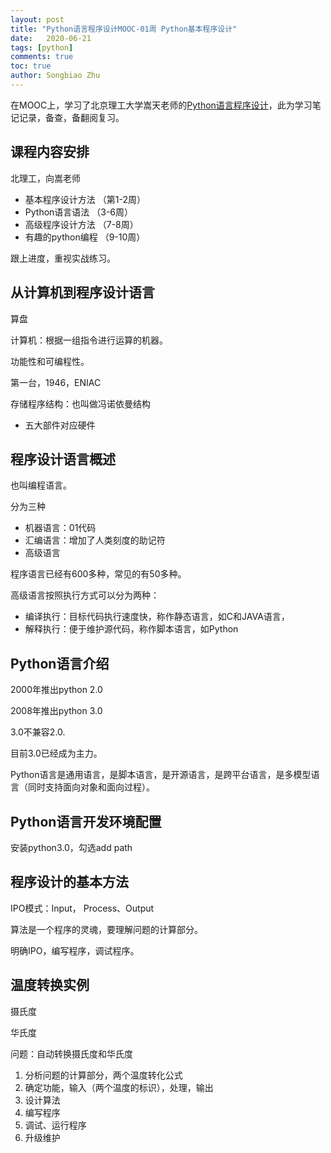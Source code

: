 ```yaml
---
layout: post
title: "Python语言程序设计MOOC-01周 Python基本程序设计"
date:   2020-06-21
tags: [python]
comments: true
toc: true
author: Songbiao Zhu
---
```


在MOOC上，学习了北京理工大学嵩天老师的[Python语言程序设计](https://www.icourse163.org/course/BIT-268001#/info)，此为学习笔记记录，备查，备翻阅复习。

<!-- more -->
## 课程内容安排

北理工，向嵩老师

* 基本程序设计方法 （第1-2周）
* Python语言语法 （3-6周）
* 高级程序设计方法 （7-8周）
* 有趣的python编程 （9-10周）

跟上进度，重视实战练习。

## 从计算机到程序设计语言

算盘

计算机：根据一组指令进行运算的机器。

功能性和可编程性。

第一台，1946，ENIAC

存储程序结构：也叫做冯诺依曼结构

* 五大部件对应硬件

## 程序设计语言概述

也叫编程语言。

分为三种

* 机器语言：01代码
* 汇编语言：增加了人类刻度的助记符
* 高级语言

程序语言已经有600多种，常见的有50多种。

高级语言按照执行方式可以分为两种：

* 编译执行：目标代码执行速度快，称作静态语言，如C和JAVA语言，
* 解释执行：便于维护源代码，称作脚本语言，如Python

## Python语言介绍

2000年推出python 2.0

2008年推出python 3.0

3.0不兼容2.0.

目前3.0已经成为主力。

Python语言是通用语言，是脚本语言，是开源语言，是跨平台语言，是多模型语言（同时支持面向对象和面向过程）。

## Python语言开发环境配置

安装python3.0，勾选add path

## 程序设计的基本方法

IPO模式：Input， Process、Output

算法是一个程序的灵魂，要理解问题的计算部分。

明确IPO，编写程序，调试程序。

## 温度转换实例

摄氏度

华氏度

问题：自动转换摄氏度和华氏度

1. 分析问题的计算部分，两个温度转化公式
2. 确定功能，输入（两个温度的标识），处理，输出
3. 设计算法
4. 编写程序
5. 调试、运行程序
6. 升级维护




